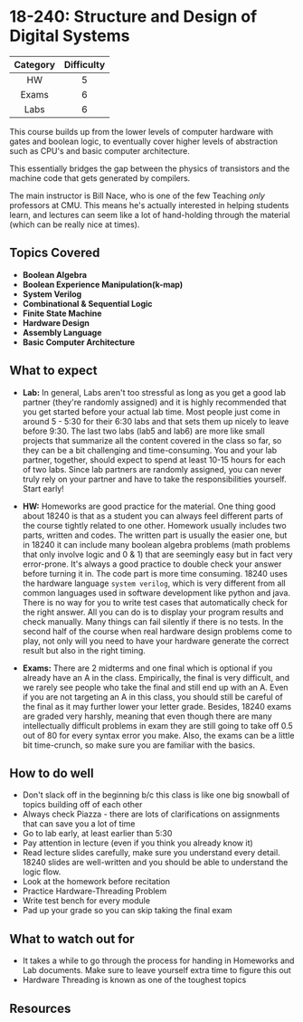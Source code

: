 # 18-240: Structure and Design of Digital Systems

| Category | Difficulty |
|:-:       | :-:        |
| HW       | 5          |
| Exams    | 6          |
| Labs     | 6          |

This course builds up from the lower levels of computer hardware with
gates and boolean logic, to eventually cover higher levels of abstraction
such as CPU's and basic computer architecture.

This essentially bridges the gap between the physics of transistors and
the machine code that gets generated by compilers.

The main instructor is Bill Nace, who is one of the few Teaching _only_
professors at CMU. This means he's actually interested in helping students
learn, and lectures can seem like a lot of hand-holding through the
material (which can be really nice at times). 

## Topics Covered

- **Boolean Algebra**
- **Boolean Experience Manipulation(k-map)**
- **System Verilog**
- **Combinational & Sequential Logic**
- **Finite State Machine**
- **Hardware Design**
- **Assembly Language**
- **Basic Computer Architecture**

## What to expect

- **Lab:** In general, Labs aren't too stressful as long as you get
a good lab partner (they're randomly assigned) and it is highly recommended
that you get started before your actual lab time. Most people just come in
around 5 - 5:30 for their 6:30 labs and that sets them up nicely to
leave before 9:30. The last two labs (lab5 and lab6) are more like small projects that
summarize all the content covered in the class so far, so they can be a bit challenging and 
time-consuming. You and your lab partner, together, should expect to spend at least 10-15 hours
for each of two labs. Since lab partners are randomly assigned, you can never truly rely on your partner and 
have to take the responsibilities yourself. Start early!

- **HW:** Homeworks are good practice for the material. One thing good about 18240 is that as a student you can always feel different parts of the course tightly related to one other. Homework usually includes two parts, written and codes. 
The written part is usually the easier one, but in 18240 it can include many boolean algebra problems (math problems that only involve logic and 0 & 1) that are seemingly easy but in fact very error-prone. It's always a good practice to double check your answer before turning it in. The code part is more time consuming. 18240 uses the hardware language `system verilog`, which is very different from all common languages used in software development like python and java. There is no way for you to write test cases that automatically check for the right answer. All you can do is to display your program results and check manually. Many things can fail silently if there is no tests. In the second half of the course when real hardware design problems come to play, not only will you need to have your hardware generate the correct result but also in the right timing.

- **Exams:** There are 2 midterms and one final which is optional if you already have an A in the class. Empirically, the final is very difficult, and we rarely see people who take the final and still end up with an A. Even if you are not targeting an A in this class, you should still be careful of the final as it may further lower your letter grade. Besides, 18240 exams are graded very harshly, meaning that even though there are many intellectually difficult problems in exam they are still going to take off 0.5 out of 80 for every syntax error you make. Also, the exams can be a little bit time-crunch, so make sure you are familiar with the basics.

## How to do well

- Don't slack off in the beginning b/c this class is like one big snowball of topics building off of each other
- Always check Piazza - there are lots of clarifications on assignments that can save you a lot of time
- Go to lab early, at least earlier than 5:30
- Pay attention in lecture (even if you think you already know it)
- Read lecture slides carefully, make sure you understand every detail. 18240 slides are well-written and you should be able to understand the logic flow.
- Look at the homework before recitation
- Practice Hardware-Threading Problem
- Write test bench for every module
- Pad up your grade so you can skip taking the final exam

## What to watch out for

- It takes a while to go through the process for handing in Homeworks and Lab documents. Make sure to leave yourself extra time to figure this out
- Hardware Threading is known as one of the toughest topics

## Resources
